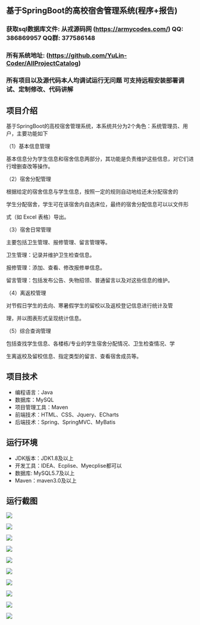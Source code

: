 ## 基于SpringBoot的高校宿舍管理系统(程序+报告)

###  获取sql数据库文件: 从戎源码网 (https://armycodes.com/) QQ: 386869957 QQ群: 377586148
###  所有系统地址: (https://github.com/YuLin-Coder/AllProjectCatalog) 
###  所有项目以及源代码本人均调试运行无问题 可支持远程安装部署调试、定制修改、代码讲解

## 项目介绍
基于SpringBoot的高校宿舍管理系统，本系统共分为2个角色：系统管理员、用户，主要功能如下

（1）基本信息管理

基本信息分为学生信息和宿舍信息两部分，其功能是负责维护这些信息，对它们进行增删查改等操作。

（2）宿舍分配管理

根据给定的宿舍信息与学生信息，按照一定的规则自动地给还未分配宿舍的

学生分配宿舍，学生可在该宿舍内自选床位，最终的宿舍分配信息可以以文件形

式（如 Excel 表格）导出。

（3）宿舍日常管理

主要包括卫生管理、报修管理、留言管理等。

卫生管理：记录并维护卫生检查信息。

报修管理：添加、查看、修改报修单信息。

留言管理：包括发布公告、失物招领、普通留言以及对这些信息的维护。

（4）离返校管理

对节假日学生的去向、寒暑假学生的留校以及返校登记信息进行统计及管

理，并以图表形式呈现统计信息。

（5）综合查询管理

包括查找学生信息、各楼栋/专业的学生宿舍分配情况、卫生检查情况、学

生离返校及留校信息、指定类型的留言、查看宿舍成员等。 


## 项目技术
- 编程语言：Java
- 数据库：MySQL
- 项目管理工具：Maven
- 前端技术：HTML、CSS、Jquery、ECharts
- 后端技术：Spring、SpringMVC、MyBatis

## 运行环境
- JDK版本：JDK1.8及以上
- 开发工具：IDEA、Ecplise、Myecplise都可以
- 数据库: MySQL5.7及以上
- Maven：maven3.0及以上

## 运行截图
![](screenshot/1.png)

![](screenshot/2.png)

![](screenshot/3.png)

![](screenshot/4.png)

![](screenshot/5.png)

![](screenshot/6.png)

![](screenshot/7.png)

![](screenshot/8.png)

![](screenshot/9.png)

![](screenshot/10.png)